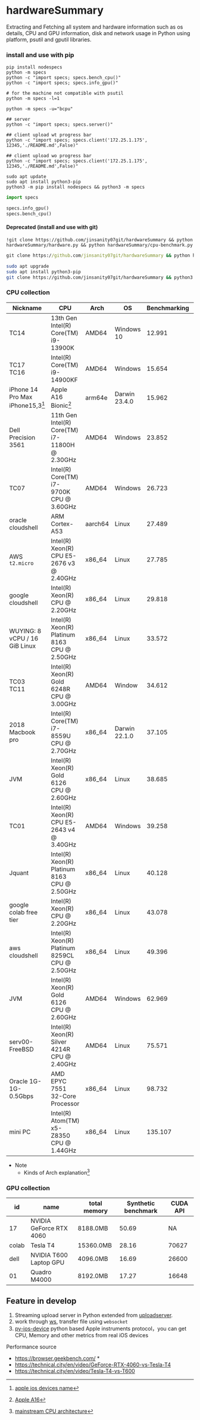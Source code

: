 # hardwareSummary
Extracting and Fetching all system and hardware information such as os details, CPU and GPU information, disk and network usage in Python using platform, psutil and gputil libraries.



### install and use with pip

```shell
pip install nodespecs
python -m specs
python -c "import specs; specs.bench_cpu()"
python -c "import specs; specs.info_gpu()"
```

```shell
# for the machine not compatible with psutil
python -m specs -l=1

python -m specs -u="bcpu"
```

```shell
## server
python -c "import specs; specs.server()"

## client upload wt progress bar
python -c "import specs; specs.client('172.25.1.175', 12345,'./README.md',False)"

## client upload wo progress bar
python -c "import specs; specs.client('172.25.1.175', 12345,'./README.md',False)"
```

```
sudo apt update
sudo apt install python3-pip
python3 -m pip install nodespecs && python3 -m specs
```



```python
import specs

specs.info_gpu()
specs.bench_cpu()
```





#### Deprecated  (install and use with git)

```
!git clone https://github.com/jinsanity07git/hardwareSummary && python hardwareSummary/hardware.py && python hardwareSummary/cpu-benchmark.py

```

```cmd
git clone https://github.com/jinsanity07git/hardwareSummary && python hardwareSummary/hardware.py && python hardwareSummary/cpu-benchmark.py

```

```bash
sudo apt upgrade
sudo apt install python3-pip
git clone https://github.com/jinsanity07git/hardwareSummary && python3 hardwareSummary/hardware.py && python3 hardwareSummary/cpu-benchmark.py
```



### CPU collection


| Nickname                              | CPU                                            | Arch    | OS            | Benchmarking | Comb                                                         | Score |
| ------------------------------------- | ---------------------------------------------- | ------- | ------------- | ------------ | ------------------------------------------------------------ | ----- |
| TC14                                  | 13th Gen Intel(R) Core(TM) i9-13900K           | AMD64   | Windows 10    | 12.991       | Core-i9-13900K                                               | 38.76 |
| TC17<br />TC16                        | Intel(R) Core(TM) i9-14900KF                   | AMD64   | Windows       | 15.654       | Core-i9-14900KF                                              | 39.25 |
| iPhone 14 Pro Max<br />iPhone15,3[^3] | Apple A16 Bionic[^2]                           | arm64e  | Darwin 23.4.0 | 15.962       |                                                              |       |
| Dell Precision 3561                   | 11th Gen Intel(R) Core(TM) i7-11800H @ 2.30GHz | AMD64   | Windows       | 23.852       | Core-i7-11800H                                               | 13.47 |
| TC07                                  | Intel(R) Core(TM) i7-9700K CPU @ 3.60GHz       | AMD64   | Windows       | 26.723       | Core-i7-9700K                                                | 9.45  |
| oracle cloudshell                     | ARM Cortex-A53                                 | aarch64 | Linux         | 27.489       |                                                              |       |
| AWS `t2.micro`                        | Intel(R) Xeon(R) CPU E5-2676 v3 @ 2.40GHz      | x86_64  | Linux         | 27.785       | [Core-i7-9700K](https://technical.city/en/cpu/Core-i7-9700K) | 8.81  |
| google cloudshell                     | Intel(R) Xeon(R) CPU @ 2.20GHz                 | x86_64  | Linux         | 29.818       |                                                              |       |
| WUYING: 8 vCPU / 16 GiB Linux         | Intel(R) Xeon(R) Platinum 8163 CPU @ 2.50GHz   | x86_64  | Linux         | 33.572       | [Xeon-Platinum-8163](https://versus.com/en/intel-xeon-gold-6126-vs-intel-xeon-platinum-8168) |       |
| TC03<br />TC11                        | Intel(R) Xeon(R) Gold 6248R CPU @ 3.00GHz      | AMD64   | Window        | 34.612       | Xeon-Gold-6248R                                              | 23.26 |
| 2018 Macbook pro                      | Intel(R) Core(TM) i7-8559U CPU @ 2.70GHz       | x86_64  | Darwin 22.1.0 | 37.105       | [Core-i7-8559U](https://technical.city/en/cpu/Core-i7-8559U) | 5.38  |
| JVM                                   | Intel(R) Xeon(R) Gold 6126 CPU @ 2.60GHz       | x86_64  | Linux         | 38.685       | [Xeon-Gold-6126](https://technical.city/en/cpu/Xeon-Gold-6126) | 12.21 |
| TC01                                  | Intel(R) Xeon(R) CPU E5-2643 v4 @ 3.40GHz      | AMD64   | Windows       | 39.258       | Xeon-E5-2643-v4                                              | 7.62  |
| Jquant                                | Intel(R) Xeon(R) Platinum 8163 CPU @ 2.50GHz   | x86_64  | Linux         | 40.128       | Xeon-Platinum-8163                                           |       |
| google colab free tier                | Intel(R) Xeon(R) CPU @ 2.20GHz                 | x86_64  | Linux         | 43.078       |                                                              |       |
| aws cloudshell                        | Intel(R) Xeon(R) Platinum 8259CL CPU @ 2.50GHz | x86_64  | Linux         | 49.396       |                                                              |       |
| JVM                                   | Intel(R) Xeon(R) Gold 6126 CPU @ 2.60GHz       | AMD64   | Windows       | 62.969       |                                                              |       |
| serv00-FreeBSD                        | Intel(R) Xeon(R) Silver 4214R CPU @ 2.40GHz    | AMD64   | Linux         | 75.571       |                                                              |       |
| Oracle 1G-1G-0.5Gbps                  | AMD EPYC 7551 32-Core Processor                | x86_64  | Linux         | 98.732       | EPYC-7551                                                    | 14.67 |
| mini PC                               | Intel(R) Atom(TM) x5-Z8350 CPU @ 1.44GHz       | x86_64  | Linux         | 135.107      | Atom-x5-Z8350                                                | 0.57  |

* Note
  * Kinds of Arch explanation[^1] 

### GPU collection

| id    | name                    | total memory | Synthetic benchmark | CUDA API |
| ----- | ----------------------- | ------------ | ------------------- | -------- |
| 17    | NVIDIA GeForce RTX 4060 | 8188.0MB     | 50.69               | NA       |
| colab | Tesla T4                | 15360.0MB    | 28.16               | 70627    |
| dell  | NVIDIA T600 Laptop GPU  | 4096.0MB     | 16.69               | 26600    |
| 01    | Quadro M4000            | 8192.0MB     | 17.27               | 16648    |




## Feature in develop
1. Streaming upload server in Python extended from [uploadserver](https://github.com/Densaugeo/uploadserver).
2. work through [ws](https://websockets.readthedocs.io/en/stable/intro/index.html), transfer file using `websocket`
3. [py-ios-device](https://github.com/YueChen-C/py-ios-device) python based Apple instruments protocol，you can get CPU, Memory and other metrics from real iOS devices





Performance source

* https://browser.geekbench.com/
  * 
* https://technical.city/en/video/GeForce-RTX-4060-vs-Tesla-T4
* https://technical.city/en/video/Tesla-T4-vs-T600

[^1]: [mainstream CPU architecture](https://jinsanity07git.github.io/post/mainstream%20CPU%20architecture.html)
[^2]: [Apple A16](https://en.wikipedia.org/wiki/Apple_A16) 
[^3]: [apple ios devices name](https://www.innerfence.com/howto/apple-ios-devices-dates-versions-instruction-sets)



